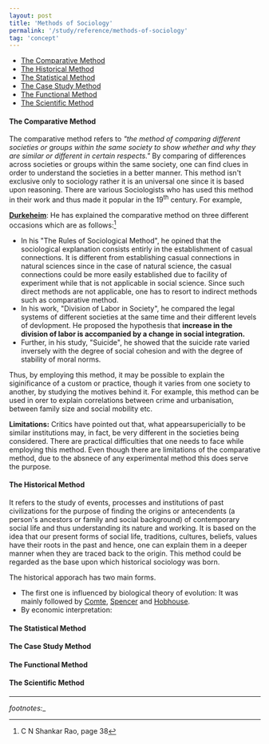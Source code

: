 ```yaml
---
layout: post
title: 'Methods of Sociology'
permalink: '/study/reference/methods-of-sociology'
tag: 'concept'
---
```


- [The Comparative Method](#the-comparative-method)
- [The Historical Method](#the-historical-method)
- [The Statistical Method](#the-statistical-method)
- [The Case Study Method](#the-case-study-method)
- [The Functional Method](#the-functional-method)
- [The Scientific Method](#the-scientific-method)


#### The Comparative Method

The comparative method refers to *"the method of comparing different societies or groups within the same society to show whether and why they are similar or different in certain respects."* By comparing of differences across societies or groups within the same society, one can find clues in order to understand the societies in a better manner. This method isn't exclusive only to sociology rather it is an universal one since it is based upon reasoning. There are various Sociologists who has used this method in their work and thus made it popular in the 19<sup>th</sup> century. For example,

[**Durkeheim**](/study/reference/people/emile-durkheim.html): He has explained the comparative method on three different occasions which are as follows:[^1]

- In his "The Rules of Sociological Method", he opined that the sociological explanation consists entirly in the establishment of casual connections. It is different from establishing casual connections in natural sciences since in the case of natural science, the casual connections could be more easily established due to facility of experiment while that is not applicable in social science. Since such direct methods are not applicable, one has to resort to indirect methods such as comparative method.  
- In his work, "Division of Labor in Society", he compared the legal systems of different societies at the same time and their different levels of devlopment. He proposed the hypothesis that **increase in the division of labor is accompanied by a change in social integration.**
- Further, in his study, "Suicide", he showed that the suicide rate varied inversely with the degree of social cohesion and with the degree of stability of moral norms. 

Thus, by employing this method, it may be possible to explain the siginificance of a custom or practice, though it varies from one society to another, by studying the motives behind it. For example, this method can be used in orer to explain correlations between crime and urbanisation, between family size and social mobility etc. 

**Limitations:** Critics have pointed out that, what appearsupericially to be similar institutions may, in fact, be very different in the societies being considered. There are practical difficulties that one needs to face while employing this method. Even though there are limitations of the comparative method, due to the absnece of any experimental method this does serve the purpose. 

#### The Historical Method

It refers to the study of events, processes and institutions of past civilizations for the purpose of finding the origins or antecendents (a person's ancestors or family and social background) of contemporary social life and thus understanding its nature and working. It is based on the idea that our present forms of social life, traditions, cultures, beliefs, values have their roots in the past and hence, one can explain them in a deeper manner when they are traced back to the origin. This method could be regarded as the base upon which historical sociology was born. 

The historical apporach has two main forms. 

- The first one is influenced by biological theory of evolution: It was mainly followed by [Comte](/study/reference/people/auguste-comte), [Spencer](/study/reference/people/herber-spencer.html) and [Hobhouse](/study/reference/people/leonard-trelawny-hobhouse.html). 
- By economic interpretation: 

#### The Statistical Method

#### The Case Study Method

#### The Functional Method

#### The Scientific Method

----

_footnotes:__


[^1]: C N Shankar Rao, page 38
